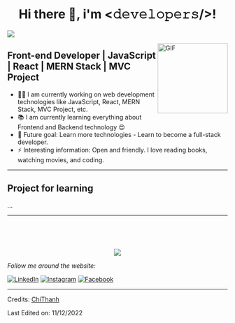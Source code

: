 <div align="center">
<h1> Hi there 👋, i'm <𝚍𝚎𝚟𝚎𝚕𝚘𝚙𝚎𝚛𝚜/>! </h1>
</div>

![](https://komarev.com/ghpvc/?username=tcdtist&color=blueviolet)

<img align="right" alt="GIF" height="160px" src="https://media.giphy.com/media/hC2mA1FWFs2OowO60p/giphy.gif" />

## Front-end Developer | JavaScript | React | MERN Stack | MVC Project

- 👨‍💻 I am currently working on web development technologies like JavaScript, React, MERN Stack, MVC Project, etc.
- 📚 I am currently learning everything about Frontend and Backend technology 😍
- 🎯 Future goal: Learn more technologies - Learn to become a full-stack developer.
- ⚡ Interesting information: Open and friendly. I love reading books, watching movies, and coding.


---

## Project for learning
...

---

<div align="center">
</br>

  

  
<p align='center'>
<br/>
  
![](https://komarev.com/ghpvc/?username=tcdtist&label=PROFILE+VIEWS&style=for-the-badge&color=brightgreen)
</div>  

<i>Follow me around the website:</i><br>

<a href="https://www.linkedin.com/in/chi-thanh-dang-b4a754193/" target="_blank"><img src="https://img.shields.io/badge/LinkedIn-%230077B5.svg?&style=flat-square&logo=linkedin&logoColor=white" alt="LinkedIn"></a>
<a href="https://www.instagram.com/tcdtist_/" target="_blank"><img src="https://img.shields.io/badge/Instagram-%23E4405F.svg?&style=flat-square&logo=instagram&logoColor=white" alt="Instagram"></a>
<a href="https://www.facebook.com/chithanh.tist/" target="_blank"><img src="https://img.shields.io/badge/Facebook-%231877F2.svg?&style=flat-square&logo=facebook&logoColor=white" alt="Facebook"></a>

</div>


---

Credits: [ChiThanh](https://github.com/tcdtist/)

Last Edited on: 11/12/2022

